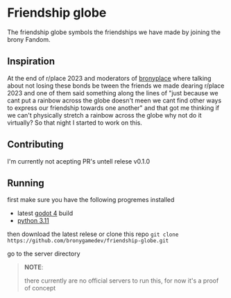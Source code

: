 # Friendship globe

The friendship globe symbols the friendships we have made by joining the brony Fandom.

## Inspiration

At the end of r/place 2023 and moderators of [bronyplace](https://discord.gg/bronyplace) where talking about not losing these bonds be tween the friends we made dearing r/place 2023 and one of them said something along the lines of  "just because we cant put a rainbow across the globe doesn't meen we cant find other ways to express our friendship towards one another" and that got me thinking if we can't physically stretch a rainbow across the globe why not do it virtually? So that night I started to work on this.

## Contributing

I'm currently not acepting PR's untell relese v0.1.0

## Running

first make sure you have the following progremes installed

* latest [godot 4](https://godotengine.org/download) build
* [python 3.11](https://www.python.org/downloads/)

then download the latest relese or clone this repo  `git clone https://github.com/bronygamedev/friendship-globe.git`

go to the server directory

>  **NOTE**:
>
> there currently are no official servers to run this, for now it's a proof of concept
